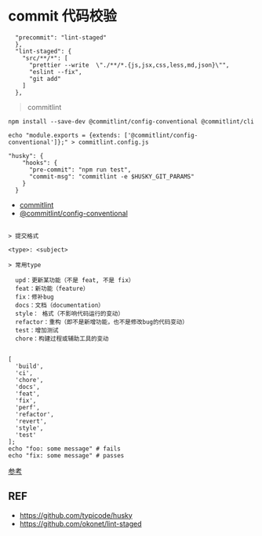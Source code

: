 # commit 代码校验

```
  "precommit": "lint-staged"
  },
  "lint-staged": {
    "src/**/*": [
      "prettier --write  \"./**/*.{js,jsx,css,less,md,json}\"",
      "eslint --fix",
      "git add"
    ]
  },
```

> commitlint

```
npm install --save-dev @commitlint/config-conventional @commitlint/cli

echo "module.exports = {extends: ['@commitlint/config-conventional']};" > commitlint.config.js
```

```
"husky": {
    "hooks": {
      "pre-commit": "npm run test",
      "commit-msg": "commitlint -e $HUSKY_GIT_PARAMS"
    }
  }
```

- [commitlint](https://github.com/conventional-changelog/commitlint)
- [@commitlint/config-conventional](https://github.com/conventional-changelog/commitlint/tree/master/@commitlint/config-conventional)

```

> 提交格式

<type>: <subject>

> 常用type

  upd：更新某功能（不是 feat, 不是 fix）
  feat：新功能（feature）
  fix：修补bug
  docs：文档（documentation）
  style： 格式（不影响代码运行的变动）
  refactor：重构（即不是新增功能，也不是修改bug的代码变动）
  test：增加测试
  chore：构建过程或辅助工具的变动


[
  'build',
  'ci',
  'chore',
  'docs',
  'feat',
  'fix',
  'perf',
  'refactor',
  'revert',
  'style',
  'test'
];
echo "foo: some message" # fails
echo "fix: some message" # passes

```

[参考](https://segmentfault.com/a/1190000017790694)

## REF

- https://github.com/typicode/husky
- https://github.com/okonet/lint-staged
